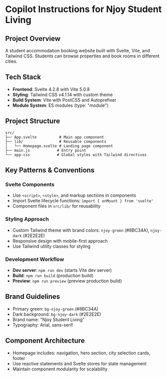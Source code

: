 # Copilot Instructions for Njoy Student Living

## Project Overview
A student accommodation booking website built with Svelte, Vite, and Tailwind CSS. Students can browse properties and book rooms in different cities.

## Tech Stack
- **Frontend**: Svelte 4.2.8 with Vite 5.0.8
- **Styling**: Tailwind CSS v4.1.14 with custom theme
- **Build System**: Vite with PostCSS and Autoprefixer
- **Module System**: ES modules (type: "module")

## Project Structure
```
src/
├── App.svelte          # Main app component
├── lib/                # Reusable components
│   └── Homepage.svelte # Landing page component
├── main.js            # Entry point
└── app.css            # Global styles with Tailwind directives
```

## Key Patterns & Conventions

### Svelte Components
- Use `<script>`, `<style>`, and markup sections in components
- Import Svelte lifecycle functions: `import { onMount } from 'svelte'`
- Component files in `src/lib/` for reusability

### Styling Approach
- Custom Tailwind theme with brand colors: `njoy-green` (#8BC34A), `njoy-dark` (#2E2E2E)
- Responsive design with mobile-first approach
- Use Tailwind utility classes for styling

### Development Workflow
- **Dev server**: `npm run dev` (starts Vite dev server)
- **Build**: `npm run build` (production build)
- **Preview**: `npm run preview` (preview production build)

## Brand Guidelines
- Primary green: `bg-njoy-green` (#8BC34A)
- Dark background: `bg-njoy-dark` (#2E2E2E) 
- Brand name: "Njoy Student Living"
- Typography: Arial, sans-serif

## Component Architecture
- Homepage includes: navigation, hero section, city selection cards, footer
- Use reactive statements and Svelte stores for state management
- Maintain component modularity for scalability